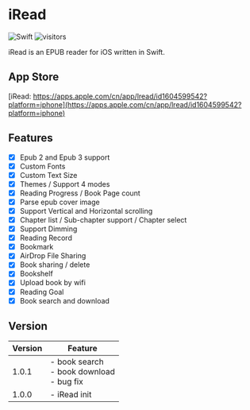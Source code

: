 # iRead

![Swift](https://img.shields.io/badge/language-Swift-red.svg)
![visitors](https://visitor-badge.laobi.icu/badge?page_id=zhiyongzou.iread.read.me)

iRead is an EPUB reader for iOS written in Swift.

## App Store
[iRead: https://apps.apple.com/cn/app/lread/id1604599542?platform=iphone](https://apps.apple.com/cn/app/lread/id1604599542?platform=iphone)

## Features

- [x] Epub 2 and Epub 3 support
- [x] Custom Fonts
- [x] Custom Text Size
- [x] Themes / Support 4 modes
- [x] Reading Progress / Book Page count
- [x] Parse epub cover image
- [x] Support Vertical and Horizontal scrolling
- [x] Chapter list / Sub-chapter support / Chapter select
- [x] Support Dimming
- [x] Reading Record
- [x] Bookmark
- [x] AirDrop File Sharing
- [x] Book sharing / delete
- [x] Bookshelf
- [x] Upload book by wifi
- [x] Reading Goal
- [x] Book search and download

## Version
|Version|Feature|
|---|---|
|1.0.1| - book search <br> - book download <br> - bug fix|
|1.0.0| - iRead init|

